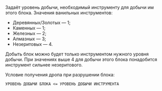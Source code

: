 Задаёт уровень добычи, необходимый инструменту для добычи им этого блока. Значения ванильных инструментов:

* Деревянных/Золотых — 1;
* Каменных — 1;
* Железных — 2;
* Алмазных — 3;
* Незеритовых — 4.

Добыть блок можно будет только инструментом нужного уровня добычи. При значениях выше 4 для добычи этого блока понадобится инструмент сильнее незеритового.

Условие получения дропа при разрушении блока:

`УРОВЕНЬ ДОБЫЧИ БЛОКА <= УРОВЕНЬ ДОБЫЧИ ИНСТРУМЕНТА`
